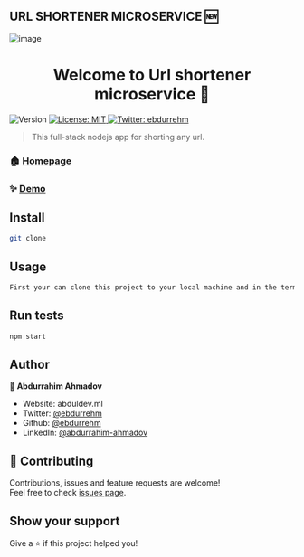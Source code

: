 ## URL SHORTENER MICROSERVICE 🆕
 
 ![image](https://user-images.githubusercontent.com/42205442/137190444-b4472c46-176f-4139-90f6-a5ca9decd489.png)
 
 <h1 align="center">Welcome to Url shortener microservice 👋</h1>
<p>
  <img alt="Version" src="https://img.shields.io/badge/version-1.0.0-blue.svg?cacheSeconds=2592000" />
  <a href="#" target="_blank">
    <img alt="License: MIT" src="https://img.shields.io/badge/License-MIT-yellow.svg" />
  </a>
  <a href="https://twitter.com/ebdurrehm" target="_blank">
    <img alt="Twitter: ebdurrehm" src="https://img.shields.io/twitter/follow/ebdurrehm.svg?style=social" />
  </a>
</p>

> This full-stack nodejs app for shorting any url.

### 🏠 [Homepage](https://github.com/ebdurrehm/url-shortener#readme)

### ✨ [Demo](u-shortner.herokuapp.com/)

## Install

```sh
git clone
```

## Usage

```sh
First your can clone this project to your local machine and in the terminal can run &#34;npm start&#34; command to start debugging. 
```

## Run tests

```sh
npm start
```

## Author

👤 **Abdurrahim Ahmadov**

* Website: abduldev.ml
* Twitter: [@ebdurrehm](https://twitter.com/ebdurrehm)
* Github: [@ebdurrehm](https://github.com/ebdurrehm)
* LinkedIn: [@abdurrahim-ahmadov](https://linkedin.com/in/abdurrahim-ahmadov)

## 🤝 Contributing

Contributions, issues and feature requests are welcome!<br />Feel free to check [issues page](https://github.com/ebdurrehm/url-shortener/issues). 

## Show your support

Give a ⭐️ if this project helped you!


